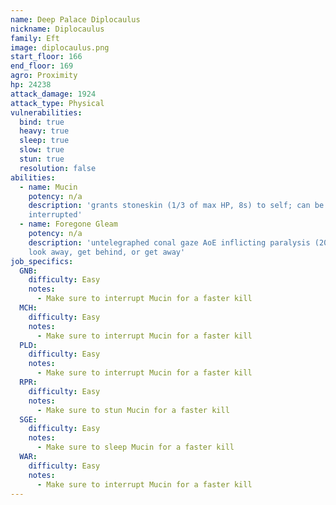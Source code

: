 ```yaml
---
name: Deep Palace Diplocaulus
nickname: Diplocaulus
family: Eft
image: diplocaulus.png
start_floor: 166
end_floor: 169
agro: Proximity
hp: 24238
attack_damage: 1924
attack_type: Physical
vulnerabilities:
  bind: true
  heavy: true
  sleep: true
  slow: true
  stun: true
  resolution: false
abilities:
  - name: Mucin
    potency: n/a
    description: 'grants stoneskin (1/3 of max HP, 8s) to self; can be
    interrupted'
  - name: Foregone Gleam
    potency: n/a
    description: 'untelegraphed conal gaze AoE inflicting paralysis (20s) -
    look away, get behind, or get away'
job_specifics:
  GNB:
    difficulty: Easy
    notes:
      - Make sure to interrupt Mucin for a faster kill
  MCH:
    difficulty: Easy
    notes:
      - Make sure to interrupt Mucin for a faster kill
  PLD:
    difficulty: Easy
    notes:
      - Make sure to interrupt Mucin for a faster kill
  RPR:
    difficulty: Easy
    notes:
      - Make sure to stun Mucin for a faster kill
  SGE:
    difficulty: Easy
    notes:
      - Make sure to sleep Mucin for a faster kill
  WAR:
    difficulty: Easy
    notes:
      - Make sure to interrupt Mucin for a faster kill
---
```

